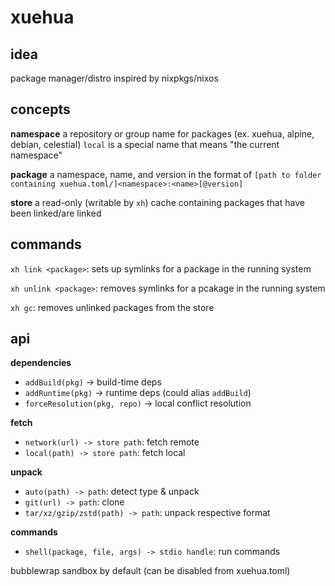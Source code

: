 # xuehua

## idea

package manager/distro inspired by nixpkgs/nixos

## concepts

**namespace**
a repository or group name for packages (ex. xuehua, alpine, debian, celestial)
`local` is a special name that means "the current namespace"

**package**
a namespace, name, and version in the format of `[path to folder containing xuehua.toml/]<namespace>:<name>[@version]`

**store**
a read-only (writable by `xh`) cache containing packages that have been linked/are linked

## commands

`xh link <package>`:
sets up symlinks for a package in the running system

`xh unlink <package>`:
removes symlinks for a pcakage in the running system

`xh gc`:
removes unlinked packages from the store

## api

**dependencies**

- `addBuild(pkg)` → build-time deps
- `addRuntime(pkg)` → runtime deps (could alias `addBuild`)
- `forceResolution(pkg, repo)` → local conflict resolution

**fetch**

- `network(url) -> store path`: fetch remote
- `local(path) -> store path`: fetch local

**unpack**

- `auto(path) -> path`: detect type & unpack
- `git(url) -> path`: clone
- `tar/xz/gzip/zstd(path) -> path`: unpack respective format

**commands**

- `shell(package, file, args) -> stdio handle`: run commands

bubblewrap sandbox by default (can be disabled from xuehua.toml)
